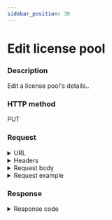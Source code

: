 ```yaml
---
sidebar_position: 30
---
```


# Edit license pool

### Description

Edit a license pool's details..

### HTTP method

PUT

### Request

<details>
<summary>URL</summary>

```javascript
http://{Admin API IP}:{port#}/api/v1/licensepools/{id}
```
</details>

<details>
<summary>Headers</summary>

Example header format:

`Authorization: Basic <authorization token returned from the login method>`

`Content-Type: application/json`

| Parameter | Description/Comments |
| --- | --- |
| id | (string) License pool's id. Can be retrieved via [Get all license pools](http://localhost:3000/cloudshell-help/next/api-guide/cs-admin-rest-api/get-all-license-pools). |
</details>

<details>
<summary>Request body</summary>

| Parameter | Description/Comments |
| --- | --- |
| Name | (bool) License pool name. |
| Description | (string) License pool's password |
| MaxConcurrentReservation | (int) Maximum number of licenses (sandbox reservations) allowed by the license pool. |
| Domains | (string) Comma-separated list of domain ids to add the license pool to. |
</details>

<details>
<summary>Request example</summary>

```javascript
{
    "Name": "Test license pool",
    "Description": "license pool for testing",
    "MaxConcurrentReservation": 3,
    "Domains": ["985c3306-fad7-4e85-a4e3-c44876149657"]
}
```
</details>

### Response

<details>
<summary>Response code</summary>

```javascript
200 OK
```
</details>